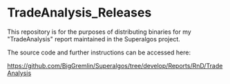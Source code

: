 # TradeAnalysis_Releases

This repository is for the purposes of distributing binaries for my "TradeAnalysis" report maintained in the Superalgos project.

The source code and further instructions can be accessed here:

https://github.com/BigGremlin/Superalgos/tree/develop/Reports/RnD/TradeAnalysis
